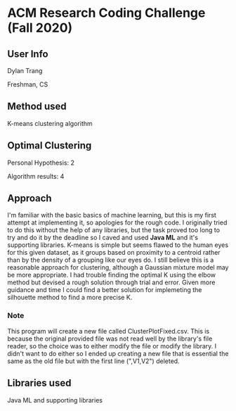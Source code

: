 # ACM Research Coding Challenge (Fall 2020)

## User Info
Dylan Trang

Freshman, CS

## Method used
K-means clustering algorithm

## Optimal Clustering
Personal Hypothesis: 2

Algorithm results: 4

## Approach
I'm familiar with the basic basics of machine learning, but this is my first attempt at implementing it, so apologies for the rough code.
I originally tried to do this without the help of any libraries, but the task proved too long to try and do it by the deadline so I caved and used **Java ML** and it's supporting libraries. K-means is simple but seems flawed to the human eyes for this given dataset, as it groups based on proximity to a centroid rather than by the density of a grouping like our eyes do. I still believe this is a reasonable approach for clustering, although a Gaussian mixture model may be more appropriate. I had trouble finding the optimal K using the elbow method but devised a rough solution through trial and error. Given more guidance and time I could find a better solution for implemeting the silhouette method to find a more precise K.
### Note
This program will create a new file called ClusterPlotFixed.csv.
This is because the original provided file was not read well by the library's file reader, so the choice was to either modify the file or modify the library. I didn't want to do either so I ended up creating a new file that is essential the same as the old file but with the first line (",V1,V2") deleted.

## Libraries used
Java ML and supporting libraries
